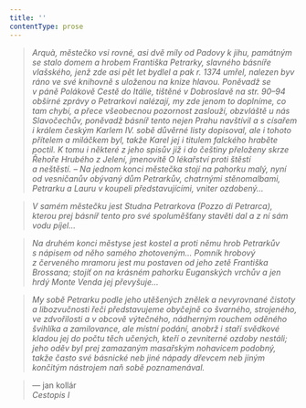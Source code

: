 ```yaml
---
title: ''
contentType: prose
---
```


<section>

> 

> 

> 

> _Arquà, městečko vsi rovné, asi dvě míly od Padovy k jihu, památným se stalo domem a hrobem Františka Petrarky, slavného básníře vlašského, jenž zde asi pět let bydlel a pak r. 1374 umřel, nalezen byv ráno ve své knihovně s uloženou na knize hlavou. Poněvadž se v páně Polákově Cestě do Itálie, tištěné v Dobroslavě na str. 90–94 obšírné zprávy o Petrarkovi nalézají, my zde jenom to doplníme, co tam chybí, a přece všeobecnou pozornost zaslouží, obzvláště u nás Slavočechův, poněvadž básníř tento nejen Prahu navštívil a s císařem i králem českým Karlem IV. sobě důvěrné listy dopisoval, ale i tohoto přítelem a miláčkem byl, takže Karel jej i titulem falckého hraběte poctil. K tomu i některé z jeho spisův již i do češtiny přeloženy skrze Řehoře Hrubého z Jelení, jmenovitě O lékařství proti štěstí a neštěstí. – Na jednom konci městečka stojí na pahorku malý, nyní od vesničanův obývaný dům Petrarkův, chatrnými stěnomalbami, Petrarku a Lauru v koupeli představujícími, vniter ozdobený…_

> _V samém městečku jest Studna Petrarkova (Pozzo di Petrarca), kterou prej básníř tento pro své spoluměšťany stavěti dal a z ní sám vodu píjel…_

> _Na druhém konci městyse jest kostel a proti němu hrob Petrar­kův s nápisem od něho samého zhotoveným… Pomník hrobový z červeného mramoru jest mu postaven od jeho zetě Františka Brossana; stojíť on na krásném pahorku Euganských vrchův a jen hrdý Monte Venda jej převyšuje…_

> _My sobě Petrarku podle jeho utěšených znělek a nevyrovnané čistoty a libozvučnosti řeči představujeme obyčejně co švarného, strojeného, ve zdvořilosti a v obcově výtečného, nádherným rouchem oděného švihlíka a zamilovance, ale místní podání, anobrž i staří svědkové kladou jej do počtu těch učených, kteří o zevniterné ozdoby nestáli; jeho oděv byl prej zamazaným masařským nohavicem podobný, takže často své básnické neb jiné nápady dřevcem neb jiným končitým nástrojem naň sobě poznamenával._

> — jan kollár  
> _Cestopis I_

</section>
